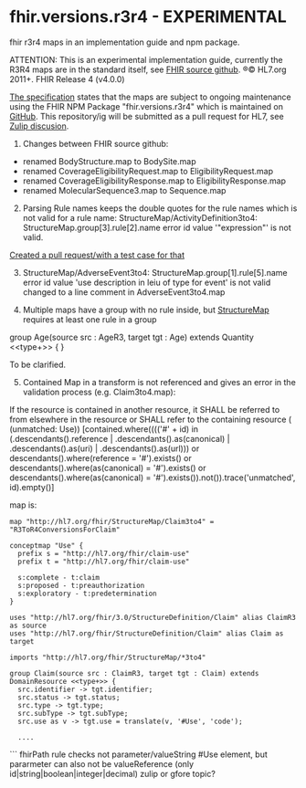 # fhir.versions.r3r4 - EXPERIMENTAL
fhir r3r4 maps in an implementation guide and npm package. 

ATTENTION: This is an experimental implementation guide, currently the R3R4 maps are in the standard itself, see [FHIR source github](https://github.com/HL7/fhir/tree/master/implementations/r3maps/R3toR4). ®© HL7.org 2011+. FHIR Release 4 (v4.0.0) 

[The specification](https://www.hl7.org/fhir/r3maps.html) states that the maps are subject to ongoing maintenance using the FHIR NPM Package "fhir.versions.r3r4" which is maintained on [GitHub](https://github.com/FHIR/r3r4). This repository/ig will be submitted as a pull request for HL7, see [Zulip discusion](https://chat.fhir.org/#narrow/stream/179166-implementers/topic/Maps.20np.20mpackage.20for.20R3.20to.20R4.3F).

1. Changes between FHIR source github:

* renamed BodyStructure.map to BodySite.map
* renamed CoverageEligibilityRequest.map to EligibilityRequest.map
* renamed CoverageEligibilityResponse.map to EligibilityResponse.map
* renamed MolecularSequence3.map to Sequence.map

2. Parsing Rule names keeps the double quotes for the rule names which is not valid for a rule name: StructureMap/ActivityDefinition3to4: StructureMap.group[3].rule[2].name error id value '"expression"' is not valid. 

[Created a pull request/with a test case for that](https://github.com/hapifhir/org.hl7.fhir.core/pull/49)

3. StructureMap/AdverseEvent3to4: StructureMap.group[1].rule[5].name	error	id value 'use description in leiu of type for event' is not valid
changed to a line comment in AdverseEvent3to4.map

4. Multiple maps have a group with no rule inside, but [StructureMap](http://www.hl7.org/fhir/structuremap.html) requires at least one rule in a group 

group Age(source src : AgeR3, target tgt : Age) extends Quantity <<type+>> {
}

To be clarified.

5. Contained Map in a transform is not referenced and gives an error in the validation process (e.g. Claim3to4.map):

If the resource is contained in another resource, it SHALL be referred to from elsewhere in the resource or SHALL refer to the containing resource ( (unmatched: Use)) [contained.where(((('#' + id) in (.descendants().reference | .descendants().as(canonical) | .descendants().as(uri) | .descendants().as(url))) or descendants().where(reference = '#').exists() or descendants().where(as(canonical) = '#').exists() or descendants().where(as(canonical) = '#').exists()).not()).trace('unmatched', id).empty()]

map is:

```
map "http://hl7.org/fhir/StructureMap/Claim3to4" = "R3ToR4ConversionsForClaim"

conceptmap "Use" {
  prefix s = "http://hl7.org/fhir/claim-use"
  prefix t = "http://hl7.org/fhir/claim-use"

  s:complete - t:claim
  s:proposed - t:preauthorization
  s:exploratory - t:predetermination
}

uses "http://hl7.org/fhir/3.0/StructureDefinition/Claim" alias ClaimR3 as source
uses "http://hl7.org/fhir/StructureDefinition/Claim" alias Claim as target

imports "http://hl7.org/fhir/StructureMap/*3to4"

group Claim(source src : ClaimR3, target tgt : Claim) extends DomainResource <<type+>> {
  src.identifier -> tgt.identifier;
  src.status -> tgt.status;
  src.type -> tgt.type;
  src.subType -> tgt.subType;
  src.use as v -> tgt.use = translate(v, '#Use', 'code');

  ....

```
  <rule>
      <name value="use"/>
      <source>
        <context value="src"/>
        <element value="use"/>
        <variable value="v"/>
      </source>
      <target>
        <context value="tgt"/>
        <contextType value="variable"/>
        <element value="use"/>
        <transform value="translate"/>
        <parameter>
          <valueId value="v"/>
        </parameter>
        <parameter>
          <valueString value="#Use"/>
        </parameter>
        <parameter>
          <valueString value="code"/>
        </parameter>
      </target>
    </rule>
```
fhirPath rule checks not parameter/valueString #Use element, but pararmeter can also not be valueReference (only id|string|boolean|integer|decimal)
zulip or gfore topic?




